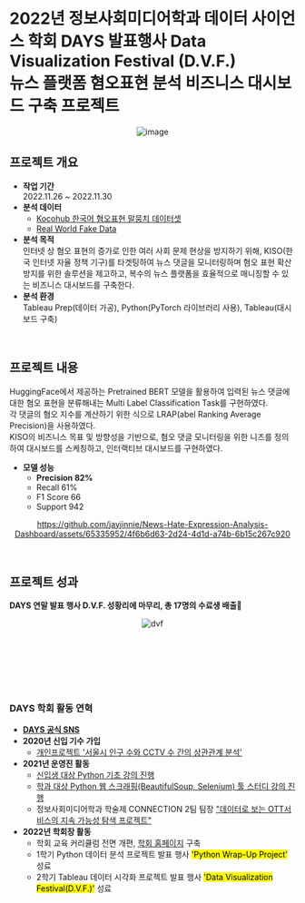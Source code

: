 # 2022년 정보사회미디어학과 데이터 사이언스 학회 DAYS 발표행사 Data Visualization Festival (D.V.F.) <br> 뉴스 플랫폼 혐오표현 분석 비즈니스 대시보드 구축 프로젝트

<div align="center">
  
![image](https://github.com/jayjinnie/News-Hate-Expression-Analysis-Dashboard/assets/65335952/7df045b1-0c2d-48f6-b223-3debd2d93a4c)
</div>

## 프로젝트 개요
* **작업 기간**<br>
  2022.11.26 ~ 2022.11.30
* **분석 데이터** <br>
  * <a href="https://github.com/kocohub/korean-hate-speech">Kocohub 한국어 혐오표현 말뭉치 데이터셋</a>
  * <a href="https://data.world/markbradbourne/rwfd-real-world-fake-data/workspace/file?filename=SocialMedia.csv">Real World Fake Data</a>
* **분석 목적** <br>
  인터넷 상 혐오 표현의 증가로 인한 여러 사회 문제 현상을 방지하기 위해, KISO(한국 인터넷 자율 정책 기구)를 타겟팅하여 뉴스 댓글을 모니터링하며 혐오 표현 확산 방지를 위한 솔루션을 제고하고, 복수의 뉴스 플랫폼을 효율적으로 매니징할 수 있는 비즈니스 대시보드를 구축한다.
* **분석 환경** <br>
  Tableau Prep(데이터 가공), Python(PyTorch 라이브러리 사용), Tableau(대시보드 구축)

<br>

## 프로젝트 내용
HuggingFace에서 제공하는 Pretrained BERT 모델을 활용하여 입력된 뉴스 댓글에 대한 혐오 표현을 분류해내는 Multi Label Classification Task를 구현하였다. <br> 각 댓글의 혐오 지수를 계산하기 위한 식으로 LRAP(abel Ranking Average Precision)을 사용하였다. <br> KISO의 비즈니스 목표 및 방향성을 기반으로, 혐오 댓글 모니터링을 위한 니즈를 정의하여 대시보드를 스케칭하고, 인터랙티브 대시보드를 구현하였다. <br>
* **모델 성능**
  * **Precision 82%**
  * Recall 61%
  * F1 Score 66
  * Support 942

<div align="center">
  
https://github.com/jayjinnie/News-Hate-Expression-Analysis-Dashboard/assets/65335952/4f6b6d63-2d24-4d1d-a74b-6b15c267c920
</div>

<br>

## 프로젝트 성과
**DAYS 연말 발표 행사 D.V.F. 성황리에 마무리, 총 17명의 수료생 배출🎉**
<div align="center">

![dvf](https://github.com/jayjinnie/News-Hate-Expression-Analysis-Dashboard/assets/65335952/ce1e03f3-4847-4a93-ade3-f0b98d5566e4)
</div>

<br><br><br>
---
### DAYS 학회 활동 연혁
* **<a href="https://www.instagram.com/_hy_days/">DAYS 공식 SNS</a>**
* **2020년 신입 기수 가입**
  * <a href="https://youtu.be/fTc69YlWqmI?si=sKY9BZS6pUSxPm8Q&t=38">개인프로젝트 '서울시 인구 수와 CCTV 수 간의 상관관계 분석'</a>
* **2021년 운영진 활동**
  * <a href="https://youtu.be/Zs4oLQVqBdQ?si=ES1AYjrdyE09QzcV">신입생 대상 Python 기초 강의 진행</a>
  * <a href="https://youtu.be/h5iMyrcT7ho?si=Uo0rBLmth42z5dIZ">학과 대상 Python 웹 스크래핑(BeautifulSoup, Selenium) 툴 스터디 강의 진행</a>
  * 정보사회미디어학과 학술제 CONNECTION 2팀 팀장 <a href="https://youtu.be/RRvyVsyt1Ro?si=XAJ_0FAF0ZsDTBHr">"데이터로 보는 OTT서비스의 지속 가능성 탐색 프로젝트"<a>
* **2022년 학회장 활동**
  * 학회 교육 커리큘럼 전면 개편, <a href="https://days-hanyang-erica.netlify.app/">학회 홈페이지</a> 구축
  * 1학기 Python 데이터 분석 프로젝트 발표 행사 <mark>'Python Wrap-Up Project'</mark> 성료
  * 2학기 Tableau 데이터 시각화 프로젝트 발표 행사 <mark>'Data Visualization Festival(D.V.F.)'</mark> 성료
